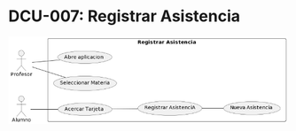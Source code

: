 # DCU-007: Registrar Asistencia
![Texto Alternativo](https://github.com/TtheCrazyMeats/imagenes/blob/main/c%20registrar%20asistencia.png)
